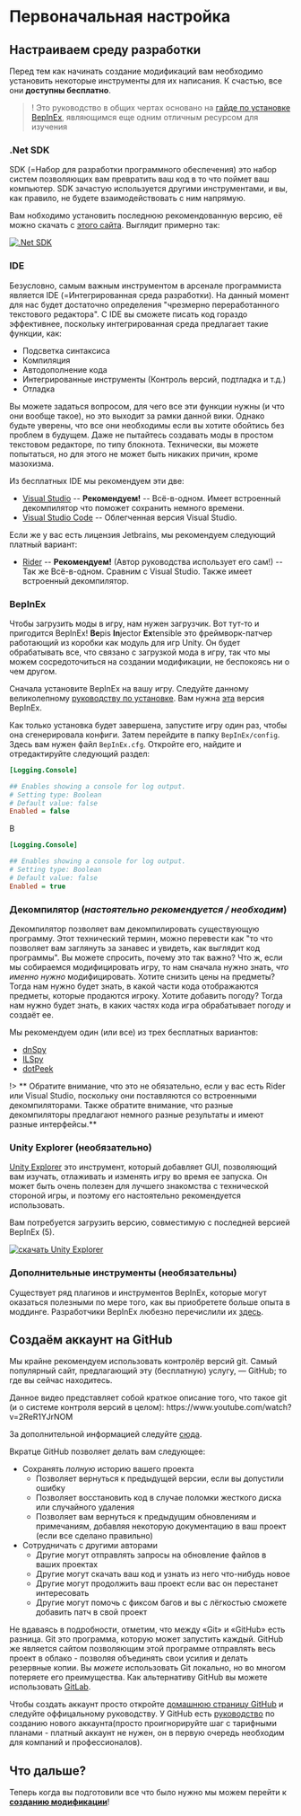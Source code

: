 # Первоначальная настройка

## Настраиваем среду разработки

Перед тем как начинать создание модификаций вам необходимо установить некоторые инструменты для их написания. К счастью, все они **доступны бесплатно**.

> ! Это руководство в общих чертах основано на [гайде по установке BepInEx](https://docs.bepinex.dev/articles/dev_guide/plugin_tutorial/1_setup.html), являющимся еще одним отличным ресурсом для изучения

### .Net SDK

SDK (=Набор для разработки программного обеспечения) это набор систем позволяющих вам превратить ваш код в то что поймет ваш компьютер. SDK зачастую используется другими инструментами, и вы, как правило, не будете взаимодействовать с ним напрямую.

Вам нобходимо установить последнюю рекомендованную версию, её можно скачать с [этого сайта](https://dotnet.microsoft.com/en-us/download). Выглядит примерно так:

[![.Net SDK](../docs/files/initial-setup/netsdkdownload.png)](https://dotnet.microsoft.com/en-us/download)

### IDE

Безусловно, самым важным инструментом в арсенале программиста является IDE (=Интегрированная среда разработки). На данный момент для нас будет достаточно определения "чрезмерно переработанного текстового редактора". С IDE вы сможете писать код гораздо эффективнее, поскольку интегрированная среда предлагает такие функции, как:

- Подсветка синтаксиса
- Компиляция
- Автодополнение кода
- Интегрированные инструменты (Контроль версий, подтладка и т.д.)
- Отладка

Вы можете задаться вопросом, для чего все эти функции нужны (и что они вообще такое), но это выходит за рамки данной вики. Однако будьте уверены, что все они необходимы если вы хотите обойтись без проблем в будущем. Даже не пытайтесь создавать моды в простом текстовом редакторе, по типу блокнота. Технически, вы можете попытаться, но для этого не может быть никаких причин, кроме мазохизма.

Из бесплатных IDE мы рекомендуем эти две:

- [Visual Studio](https://visualstudio.microsoft.com/) -- **Рекомендуем!** -- Всё-в-одном. Имеет встроенный декомпилятор что поможет сохранить немного времени.
- [Visual Studio Code](https://code.visualstudio.com/) -- Облегченная версия Visual Studio.

Если же у вас есть лицензия Jetbrains, мы рекомендуем следующий платный вариант:

- [Rider](https://www.jetbrains.com/rider/) -- **Рекомендуем!** (Автор руководства использует его сам!) -- Так же Всё-в-одном. Сравним с Visual Studio. Также имеет встроенный декомпилятор.

### BepInEx

Чтобы загрузить моды в игру, нам нужен загрузчик. Вот тут-то и пригодится BepInEx! **Be**pis **In**jector **Ex**tensible это фреймворк-патчер работающий из коробки как модуль для игр Unity. Он будет обрабатывать все, что связано с загрузкой мода в игру, так что мы можем сосредоточиться на создании модификации, не беспокоясь ни о чем другом.

Сначала установите BepInEx на вашу игру. Следуйте данному великолепному [руководству по установке](https://docs.bepinex.dev/articles/user_guide/installation/index.html). Вам нужна [эта](https://github.com/BepInEx/BepInEx/releases/download/v5.4.22/BepInEx_x64_5.4.22.0.zip) версия BepInEx.

Как только установка будет завершена, запустите игру один раз, чтобы она сгенерировала конфиги. Затем перейдите в папку `BepInEx/config`. Здесь вам нужен файл `BepInEx.cfg`. Откройте его, найдите и отредактируйте следующий раздел:

```ini
[Logging.Console]

## Enables showing a console for log output.
# Setting type: Boolean
# Default value: false
Enabled = false
```

В

```ini
[Logging.Console]

## Enables showing a console for log output.
# Setting type: Boolean
# Default value: false
Enabled = true
```

### Декомпилятор (_настоятельно рекомендуется / необходим_)

Декомпилятор позволяет вам декомпилировать существующую программу. Этот технический термин, можно перевести как "то что позволяет вам заглянуть за занавес и увидеть, как выглядит код программы". Вы можете спросить, почему это так важно? Что ж, если мы собираемся модифицировать игру, то нам сначала нужно знать, _что именно нужно_ модифицировать. Хотите снизить цены на предметы? Тогда нам нужно будет знать, в какой части кода отображаются предметы, которые продаются игроку. Хотите добавить погоду? Тогда нам нужно будет знать, в каких частях кода игра обрабатывает погоду и создаёт ее.

Мы рекомендуем один (или все) из трех бесплатных вариантов:

- [dnSpy](https://github.com/dnSpy/dnSpy)
- [ILSpy](https://github.com/icsharpcode/ILSpy)
- [dotPeek](https://www.jetbrains.com/decompiler/)

!> \*\* Обратите внимание, что это не обязательно, если у вас есть Rider или Visual Studio, поскольку они поставляются со встроенными декомпиляторами. Также обратите внимание, что разные декомпиляторы предлагают немного разные результаты и имеют разные интерфейсы.\*\*

### Unity Explorer (необязательно)

[Unity Explorer](https://github.com/sinai-dev/UnityExplorer) это инструмент, который добавляет GUI, позволяющий вам изучать, отлаживать и изменять игру во время ее запуска. Он может быть очень полезен для лучшего знакомства с технической стороной игры, и поэтому его настоятельно рекомендуется использовать.

Вам потребуется загрузить версию, совместимую с последней версией BepInEx (5).

[![скачать Unity Explorer](../docs/files/initial-setup/unityexplorerdownload.png)](https://github.com/sinai-dev/UnityExplorer/releases/latest/download/UnityExplorer.BepInEx5.Mono.zip)

### Дополнительные инструменты (необязательны)

Существует ряд плагинов и инструментов BepInEx, которые могут оказаться полезными по мере того, как вы приобретете больше опыта в моддинге. Разработчики BepInEx любезно перечислили их [здесь](https://docs.bepinex.dev/articles/dev_guide/dev_tools.html).

## Создаём аккаунт на GitHub

Мы крайне рекомендуем использовать контролёр версий git. Самый популярный сайт, предлагающий эту (бесплатную) услугу, — GitHub; то где вы сейчас находитесь.

Данное видео представляет собой краткое описание того, что такое git (и о системе контроля версий в целом): https\://www\.youtube.com/watch?v=2ReR1YJrNOM

За дополнительной информацией следуйте [сюда](https://docs.github.com/en/get-started/quickstart/hello-world).

Вкратце GitHub позволяет делать вам следующее:

- Сохранять _полную_ историю вашего проекта
  - Позволяет вернуться к предыдущей версии, если вы допустили ошибку
  - Позволяет восстановить код в случае поломки жесткого диска или случайного удаления
  - Позволяет вам вернуться к предыдущим обновлениям и примечаниям, добавляя некоторую документацию в ваш проект (если все сделано правильно)
- Сотрудничать с другими авторами
  - Другие могут отправлять запросы на обновление файлов в ваших проектах
  - Другие могут скачать ваш код и узнать из него что-нибудь новое
  - Другие могут продолжить ваш проект если вас он перестанет интересовать
  - Другие могут помочь с фиксом багов и вы с лёгкостью сможете добавить патч в свой проект

Не вдаваясь в подробности, отметим, что между «Git» и «GitHub» есть разница. Git это программа, которую может запустить каждый. GitHub же является сайтом позволяющим этой программе отправлять весь проект в облако - позволяя объединять свои усилия и делать резервные копии. Вы _можете_ использовать Git локально, но во многом потеряете его преимущества. Как альтернативу GitHub вы можете использовать [GitLab](https://about.gitlab.com/).

Чтобы создать аккаунт просто откройте [домашнюю страницу GitHub](https://github.com/) и следуйте оффицальному руководству. У GitHub есть [руководство](https://docs.github.com/en/get-started/onboarding/getting-started-with-your-github-account) по созданию нового аккаунта(просто проигнорируйте шаг с тарифными планами - платный аккаунт не нужен, он в первую очередь необходим для компаний и профессионалов).

## Что дальше?

Теперь когда вы подготовили все что было нужно мы можем перейти к **[созданию модификации](starting-a-mod)**!
